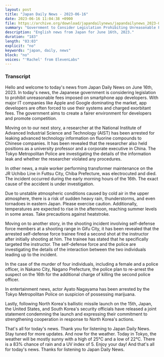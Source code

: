 ```yaml
---
layout: post
title: "Japan Daily News - 2023-06-16"
date: 2023-06-16 11:04:38 +0900
file: https://archive.org/download/japandailynews/japandailynews_2023-06-16.mp3
summary: "Government to Consider Legislation Prohibiting Unreasonable Fees Imposed on Smartphone App Developers, Arrested Researcher at National Institute of Advanced Industrial Science and Technology (AIST) Held Multiple Positions in China, & more…"
description: "English news from Japan for June 16th, 2023."
duration: "183"
length: "03:03"
explicit: "no"
keywords: "japan, daily, news"
block: "no"
voices: "'Rachel' from ElevenLabs"
---
```


### Transcript

Hello and welcome to today's news from Japan Daily News on June 16th, 2023. In today's news, the Japanese government is considering legislation to prohibit unreasonable fees imposed on smartphone app developers. With major IT companies like Apple and Google dominating the market, app developers are often forced to use their systems and charged exorbitant fees. The government aims to create a fairer environment for developers and promote competition.

Moving on to our next story, a researcher at the National Institute of Advanced Industrial Science and Technology (AIST) has been arrested for leaking advanced technology information on fluorine compounds to Chinese companies. It has been revealed that the researcher also held positions as a university professor and a corporate executive in China. The Tokyo Metropolitan Police are investigating the details of the information leak and whether the researcher violated any procedures.

In other news, a male worker performing transformer maintenance on the JR Uchibo Line in Futtsu City, Chiba Prefecture, was electrocuted and died. The incident occurred during the early morning hours of the 16th. The exact cause of the accident is under investigation.

Due to unstable atmospheric conditions caused by cold air in the upper atmosphere, there is a risk of sudden heavy rain, thunderstorms, and even tornadoes in eastern Japan. Please exercise caution. Additionally, temperatures are expected to rise in the afternoon, reaching summer levels in some areas. Take precautions against heatstroke.

Moving on to another story, in the shooting incident involving self-defense force members at a shooting range in Gifu City, it has been revealed that the arrested self-defense force trainee fired a second shot at the instructor after initially shooting at him. The trainee has stated that he specifically targeted the instructor. The self-defense force and the police are investigating the details of the interaction between the two individuals leading up to the incident.

In the case of the murder of four individuals, including a female and a police officer, in Nakano City, Nagano Prefecture, the police plan to re-arrest the suspect on the 16th for the additional charge of killing the second police officer.

In entertainment news, actor Ayato Nagayama has been arrested by the Tokyo Metropolitan Police on suspicion of possessing marijuana.

Lastly, following North Korea's ballistic missile launch on the 15th, Japan, the United States, and South Korea's security officials have released a joint statement condemning the launch and expressing their commitment to strengthening cooperation in response to North Korea's actions.

That's all for today's news. Thank you for listening to Japan Daily News. Stay tuned for more updates. And now for the weather. Today in Tokyo, the weather will be mostly sunny with a high of 25°C and a low of 22°C. There is a 83% chance of rain and a UV index of 5. Enjoy your day!  And that's all for today's news. Thanks for listening to Japan Daily News.
